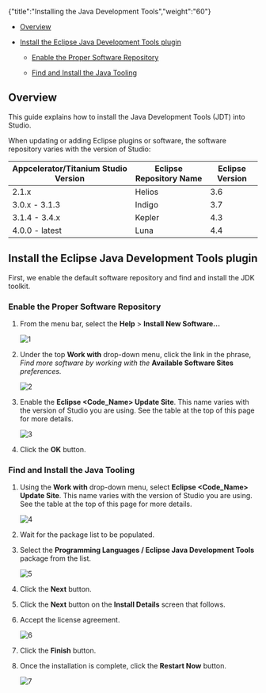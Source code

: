 {"title":"Installing the Java Development Tools","weight":"60"}

* [Overview](#overview)

* [Install the Eclipse Java Development Tools plugin](#install-the-eclipse-java-development-tools-plugin)

    * [Enable the Proper Software Repository](#enable-the-proper-software-repository)

    * [Find and Install the Java Tooling](#find-and-install-the-java-tooling)

## Overview

This guide explains how to install the Java Development Tools (JDT) into Studio.

When updating or adding Eclipse plugins or software, the software repository varies with the version of Studio:

| Appcelerator/Titanium Studio Version | Eclipse Repository Name | Eclipse Version |
| --- | --- | --- |
| 2.1.x | Helios | 3.6 |
| 3.0.x - 3.1.3 | Indigo | 3.7 |
| 3.1.4 - 3.4.x | Kepler | 4.3 |
| 4.0.0 - latest | Luna | 4.4 |

## Install the Eclipse Java Development Tools plugin

First, we enable the default software repository and find and install the JDK toolkit.

### Enable the Proper Software Repository

1. From the menu bar, select the **Help** > **Install New Software...**

    ![1](/Images/appc/download/attachments/30083143/1.png)
2. Under the top **Work with** drop-down menu, click the link in the phrase, _Find more software by working with the_ **Available Software Sites** _preferences._

    ![2](/Images/appc/download/attachments/30083143/2.png)
3. Enable the **Eclipse <Code\_Name> Update Site**. This name varies with the version of Studio you are using. See the table at the top of this page for more details.

    ![3](/Images/appc/download/attachments/30083143/3.png)
4. Click the **OK** button.

### Find and Install the Java Tooling

1. Using the **Work with** drop-down menu, select **Eclipse <Code\_Name> Update Site**. This name varies with the version of Studio you are using. See the table at the top of this page for more details.

    ![4](/Images/appc/download/attachments/30083143/4.png)
2. Wait for the package list to be populated.

3. Select the **Programming Languages / Eclipse Java Development Tools** package from the list.

    ![5](/Images/appc/download/attachments/30083143/5.png)
4. Click the **Next** button.

5. Click the **Next** button on the **Install Details** screen that follows.

6. Accept the license agreement.

    ![6](/Images/appc/download/attachments/30083143/6.png)
7. Click the **Finish** button.

8. Once the installation is complete, click the **Restart Now** button.

    ![7](/Images/appc/download/attachments/30083143/7.png)
